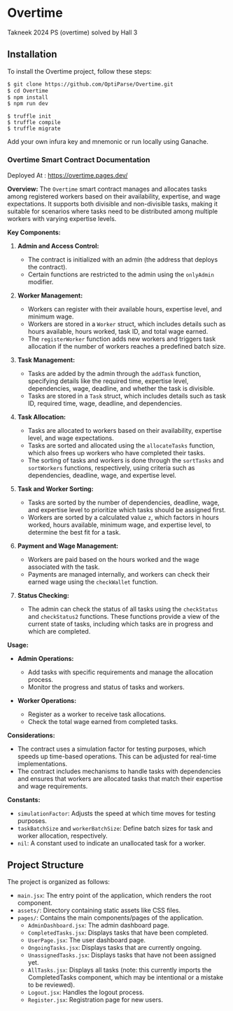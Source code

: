 # Overtime

Takneek 2024 PS (overtime) solved by Hall 3

## Installation

To install the Overtime project, follow these steps:

```bash
$ git clone https://github.com/OptiParse/Overtime.git
$ cd Overtime
$ npm install
$ npm run dev
```
```
$ truffle init
$ truffle compile
$ truffle migrate
```
Add your own infura key and mnemonic or run locally using Ganache.


### Overtime Smart Contract Documentation

Deployed At : https://overtime.pages.dev/

**Overview:**
The `Overtime` smart contract manages and allocates tasks among registered workers based on their availability, expertise, and wage expectations. It supports both divisible and non-divisible tasks, making it suitable for scenarios where tasks need to be distributed among multiple workers with varying expertise levels.

**Key Components:**

1. **Admin and Access Control:**
   - The contract is initialized with an admin (the address that deploys the contract).
   - Certain functions are restricted to the admin using the `onlyAdmin` modifier.

2. **Worker Management:**
   - Workers can register with their available hours, expertise level, and minimum wage.
   - Workers are stored in a `Worker` struct, which includes details such as hours available, hours worked, task ID, and total wage earned.
   - The `registerWorker` function adds new workers and triggers task allocation if the number of workers reaches a predefined batch size.

3. **Task Management:**
   - Tasks are added by the admin through the `addTask` function, specifying details like the required time, expertise level, dependencies, wage, deadline, and whether the task is divisible.
   - Tasks are stored in a `Task` struct, which includes details such as task ID, required time, wage, deadline, and dependencies.

4. **Task Allocation:**
   - Tasks are allocated to workers based on their availability, expertise level, and wage expectations.
   - Tasks are sorted and allocated using the `allocateTasks` function, which also frees up workers who have completed their tasks.
   - The sorting of tasks and workers is done through the `sortTasks` and `sortWorkers` functions, respectively, using criteria such as dependencies, deadline, wage, and expertise level.

5. **Task and Worker Sorting:**
   - Tasks are sorted by the number of dependencies, deadline, wage, and expertise level to prioritize which tasks should be assigned first.
   - Workers are sorted by a calculated value `z`, which factors in hours worked, hours available, minimum wage, and expertise level, to determine the best fit for a task.

6. **Payment and Wage Management:**
   - Workers are paid based on the hours worked and the wage associated with the task.
   - Payments are managed internally, and workers can check their earned wage using the `checkWallet` function.

7. **Status Checking:**
   - The admin can check the status of all tasks using the `checkStatus` and `checkStatus2` functions. These functions provide a view of the current state of tasks, including which tasks are in progress and which are completed.

**Usage:**

- **Admin Operations:**
  - Add tasks with specific requirements and manage the allocation process.
  - Monitor the progress and status of tasks and workers.

- **Worker Operations:**
  - Register as a worker to receive task allocations.
  - Check the total wage earned from completed tasks.

**Considerations:**
- The contract uses a simulation factor for testing purposes, which speeds up time-based operations. This can be adjusted for real-time implementations.
- The contract includes mechanisms to handle tasks with dependencies and ensures that workers are allocated tasks that match their expertise and wage requirements.

**Constants:**
- `simulationFactor`: Adjusts the speed at which time moves for testing purposes.
- `taskBatchSize` and `workerBatchSize`: Define batch sizes for task and worker allocation, respectively.
- `nil`: A constant used to indicate an unallocated task for a worker.

## Project Structure

The project is organized as follows:

- `main.jsx`: The entry point of the application, which renders the root component.
- `assets/`: Directory containing static assets like CSS files.
- `pages/`: Contains the main components/pages of the application.
  - `AdminDashboard.jsx`: The admin dashboard page.
  - `CompletedTasks.jsx`: Displays tasks that have been completed.
  - `UserPage.jsx`: The user dashboard page.
  - `OngoingTasks.jsx`: Displays tasks that are currently ongoing.
  - `UnassignedTasks.jsx`: Displays tasks that have not been assigned yet.
  - `AllTasks.jsx`: Displays all tasks (note: this currently imports the CompletedTasks component, which may be intentional or a mistake to be reviewed).
  - `Logout.jsx`: Handles the logout process.
  - `Register.jsx`: Registration page for new users.
